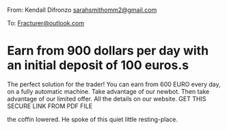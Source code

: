 From: Kendall Difronzo <sarahsmithomm2@gmail.com>

To: Fracturer@outlook.com

# Earn from 900 dollars per day with an initial deposit of 100 euros.s
The perfect solution for the trader!
You can earn from 600 EURO every day, on a fully automatic machine. Take advantage of our newbot. 
Then take advantage of our limited offer. 
All the details on our website.
GET THIS SECURE LINK FROM PDF FILE
 
the coffin lowered. He spoke of this quiet little resting-place.
